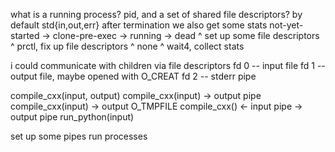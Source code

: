 what is a running process?
pid, and a set of shared file descriptors?
by default std{in,out,err}
after termination we also get some stats
not-yet-started -> clone-pre-exec -> running -> dead
^ set up some file descriptors
                   ^ prctl, fix up file descriptors
                                     ^ none
                                                ^ wait4, collect stats
                                                
i could communicate with children via file descriptors
fd 0 -- input file
fd 1 -- output file, maybe opened with O_CREAT
fd 2 -- stderr pipe

compile_cxx(input, output)
compile_cxx(input) -> output pipe
compile_cxx(input) -> output O_TMPFILE
compile_cxx() <- input pipe -> output pipe
run_python(input)

set up some pipes
run processes



